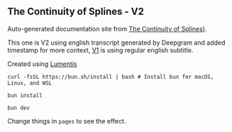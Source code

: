 ## The Continuity of Splines - V2

Auto-generated documentation site from [The Continuity of Splines)](https://www.youtube.com/watch?v=jvPPXbo87ds).

This one is V2 using english transcript generated by Deepgram and added timestamp for more context, [V1](https://github.com/bO-05/freya-spline-continuity) is using regular english subtitle.

Created using [Lumentis](https://github.com/hrishioa/lumentis)

`curl -fsSL https://bun.sh/install | bash # Install bun for macOS, Linux, and WSL`

`bun install`

`bun dev`

Change things in `pages` to see the effect.